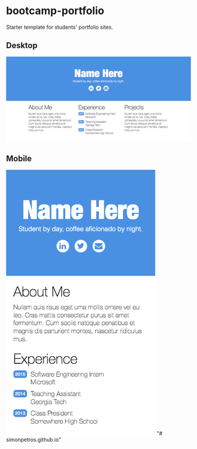 # bootcamp-portfolio

Starter template for students' portfolio sites.

## Desktop
![Desktop version](/readme/desktop-preview.png?raw=true)

## Mobile
![Mobile version](/readme/mobile-preview.png?raw=true)
"# simonpetros.github.io" 
